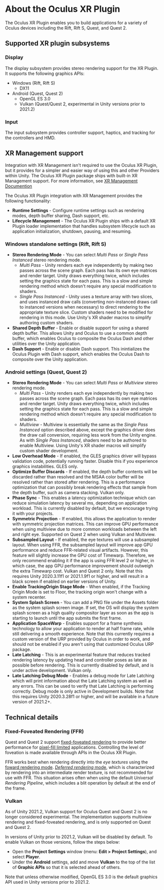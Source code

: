 # About the Oculus XR Plugin

The Oculus XR Plugin enables you to build applications for a variety of Oculus devices including the Rift, Rift S, Quest, and Quest 2.

## Supported XR plugin subsystems

### Display 

The display subsystem provides stereo rendering support for the XR Plugin. It supports the following graphics APIs:

* Windows (Rift, Rift S)
    * DX11
* Android (Quest, Quest 2)
    * OpenGL ES 3.0
    * Vulkan (Quest/Quest 2, experimental in Unity versions prior to 2021.2)

### Input 

The input subsystem provides controller support, haptics, and tracking for the controllers and HMD.

## XR Management support

Integration with XR Management isn't required to use the Oculus XR Plugin, but it provides for a simpler and easier way of using this and other Providers within Unity. The Oculus XR Plugin package ships with built-in XR Management support. For more information, see [XR Management Documention](https://docs.unity3d.com/Packages/com.unity.xr.management@latest)

The Oculus XR Plugin integration with XR Management provides the following functionality:

* **Runtime Settings** - Configure runtime settings such as rendering modes, depth buffer sharing, Dash support, etc.
* **Lifecycle Management** - The Oculus XR Plugin ships with a default XR Plugin loader implementation that handles subsystem lifecycle such as application initialization, shutdown, pausing, and resuming.

### Windows standalone settings (Rift, Rift S)

* **Stereo Rendering Mode** - You can select *Multi Pass* or *Single Pass Instanced* stereo rendering mode.
    * *Multi Pass* - Unity renders each eye independently by making two passes across the scene graph. Each pass has its own eye matrices and render target. Unity draws everything twice, which includes setting the graphics state for each pass. This is a slow and simple rendering method which doesn't require any special modification to shaders.
    * *Single Pass Instanced* - Unity uses a texture array with two slices, and uses instanced draw calls (converting non-instanced draws call to instanced versions when necessary) to direct rendering to the appropriate texture slice.  Custom shaders need to be modified for rendering in this mode.  Use Unity's XR shader macros to simplify authoring custom shaders. 
* **Shared Depth Buffer** - Enable or disable support for using a shared depth buffer. This allows Unity and Oculus to use a common depth buffer, which enables Oculus to composite the Oculus Dash and other utilities over the Unity application.
* **Dash Support** - Enable or disable Dash support. This inintializes the Oculus Plugin with Dash support, which enables the Oculus Dash to composite over the Unity application.

### Android settings (Quest, Quest 2)

* **Stereo Rendering Mode** - You can select *Multi Pass* or *Multiview* stereo rendering mode.
    * *Multi Pass* - Unity renders each eye independently by making two passes across the scene graph. Each pass has its own eye matrices and render target. Unity draws everything twice, which includes setting the graphics state for each pass. This is a slow and simple rendering method which doesn't require any special modification to shaders.
    * *Multiview* - Multiview is essentially the same as the *Single Pass Instanced* option described above, except the graphics driver does the draw call conversion, requiring less work from the Unity engine. As with *Single Pass Instanced*, shaders need to be authored to enable Multiview.  Using Unity's XR shader macros will simplify custom shader development.
* **Low Overhead Mode** - If enabled, the GLES graphics driver will bypass validation code, potentially running faster. Disable this if you experience graphics instabilities. GLES only.
* **Optimize Buffer Discards** - If enabled, the depth buffer contents will be discarded rather than resolved and the MSAA color buffer will be resolved rather than stored after rendering. This is a performance optimization that can possibly break rendering effects that sample from the depth buffer, such as camera stacking. Vulkan only.
* **Phase Sync** - This enables a latency optimization technique which can reduce simulation latency by several ms, depending on application workload. This is currently disabled by default, but we encourage trying it with your projects.
* **Symmetric Projection** - If enabled, this allows the application to render with symmetric projection matrices. This can improve GPU performance when using multiview due to more common workloads between the left and right eye. Supported on Quest 2 when using Vulkan and Multiview.
* **Subsampled Layout** - If enabled, the eye textures will use a subsampled layout. When using FFR, the subsampled layout will improve app GPU performance and reduce FFR-related visual artifacts. However, this feature will slightly increase the GPU cost of Timewarp. Therefore, we only recommend enabling it if the app is using FFR level 2 or higher, in which case, the app GPU performance improvement should outweigh the extra Timewarp cost. Vulkan and Quest 2 only. Note that this requires Unity 2020.3.11f1 or 2021.1.9f1 or higher, and will result in a black screen if enabled on earlier versions of Unity.
* **Enable TrackingOrigin Stage Mode** - When enabled, if the Tracking Origin Mode is set to Floor, the tracking origin won't change with a system recenter.
* **System Splash Screen** - You can add a PNG file under the Assets folder as the system splash screen image. If set, the OS will display the system splash screen as a high quality compositor layer as soon as the app is starting to launch until the app submits the first frame.
* **Application SpaceWarp** - Enables support for a frame synthesis technology to allow your application to render at half frame rate, while still delivering a smooth experience. Note that this currently requires a custom version of the URP provided by Oculus in order to work, and should not be enabled if you aren't using that customized Oculus URP package.
* **Late Latching** - This is an experimental feature that reduces tracked rendering latency by updating head and controller poses as late as possible before rendering. This is currently disabled by default, and is under active development. Vulkan only.
* **Late Latching Debug Mode** - Enables a debug mode for Late Latching which will print information about the Late Latching system as well as any errors. This can be used to verify that Late Latching is performing correctly. Debug mode is only active in Development builds. Note that this requires Unity 2020.3.28f1 or higher, and will be available in a future version of 2021.2+.

## Technical details

### Fixed-Foveated Rendering (FFR)

Quest and Quest 2 support [fixed-foveated rendering](https://developer.oculus.com/documentation/quest/latest/concepts/mobile-ffr/) to provide better performance for [pixel-fill limited](https://en.wikipedia.org/wiki/Fillrate) applications. Controlling the level of foveation is made available through APIs in the Oculus XR Plugin.

FFR works best when rendering directly into the *eye textures* using the [foward rendering mode](https://docs.unity3d.com/Manual/RenderTech-ForwardRendering.html).  [*Deferred rendering* mode](https://docs.unity3d.com/Manual/RenderTech-DeferredShading.html), which is characterized by rendering into an intermediate render texture, is not recommended for use with FFR. This situation arises often when using the default *Universal Rendering Pipeline*, which includes a blit operation by default at the end of the frame. 

### Vulkan

As of Unity 2021.2, Vulkan support for Oculus Quest and Quest 2 is no longer considered experimental. The implementation supports multiview rendering and fixed-foveated rendering, and is only supported on Quest and Quest 2.

In versions of Unity prior to 2021.2, Vulkan will be disabled by default. To enable Vulkan on those versions, follow the steps below:

* Open the **Project Settings** window (menu: **Edit > Project Settings**), and select **Player**.
* Under the **Android** settings, add and move **Vulkan** to the top of the list of **Graphic APIs** so that it is selected ahead of others.

Note that unless otherwise modified, OpenGL ES 3.0 is the default graphics API used in Unity versions prior to 2021.2.
